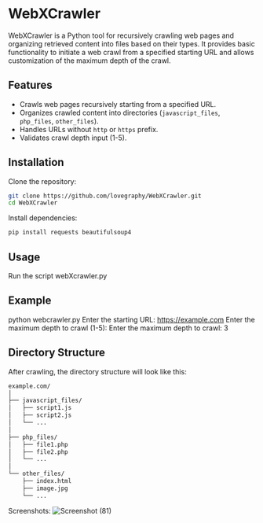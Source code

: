# WebXCrawler

WebXCrawler is a Python tool for recursively crawling web pages and organizing retrieved content into files based on their types. It provides basic functionality to initiate a web crawl from a specified starting URL and allows customization of the maximum depth of the crawl.


## Features

- Crawls web pages recursively starting from a specified URL.
- Organizes crawled content into directories (`javascript_files`, `php_files`, `other_files`).
- Handles URLs without `http` or `https` prefix.
- Validates crawl depth input (1-5).

## Installation

Clone the repository:

```bash
git clone https://github.com/lovegraphy/WebXCrawler.git
cd WebXCrawler
```
Install dependencies:
```bash
pip install requests beautifulsoup4
```
## Usage
Run the script webXcrawler.py

## Example
python webcrawler.py
Enter the starting URL: https://example.com
Enter the maximum depth to crawl (1-5):
Enter the maximum depth to crawl: 3

## Directory Structure
After crawling, the directory structure will look like this:
```bash
example.com/
│
├── javascript_files/
│   ├── script1.js
│   ├── script2.js
│   └── ...
│
├── php_files/
│   ├── file1.php
│   ├── file2.php
│   └── ...
│
└── other_files/
    ├── index.html
    ├── image.jpg
    └── ...

```
Screenshots:
![Screenshot (81)](https://github.com/Lovegraphy/WebXcrawler/assets/108510677/ecfdc069-4555-4c30-87fa-4937cf2ee7d9)
